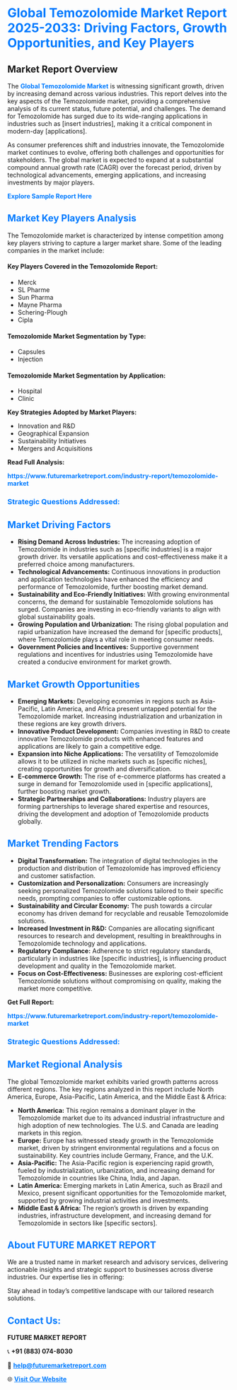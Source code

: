 <h1 style="color: #007BFF;">Global Temozolomide Market Report 2025-2033: Driving Factors, Growth Opportunities, and Key Players</h1>

<section id="overview">
<h2>Market Report Overview</h2>
<p>The <a href="https://www.futuremarketreport.com/industry-report/temozolomide-market" style="color: #007BFF; text-decoration: none;"><strong>Global Temozolomide Market</strong></a> is witnessing significant growth, driven by increasing demand across various industries. This report delves into the key aspects of the Temozolomide market, providing a comprehensive analysis of its current status, future potential, and challenges. The demand for Temozolomide has surged due to its wide-ranging applications in industries such as [insert industries], making it a critical component in modern-day [applications].</p>
<p>As consumer preferences shift and industries innovate, the Temozolomide market continues to evolve, offering both challenges and opportunities for stakeholders. The global market is expected to expand at a substantial compound annual growth rate (CAGR) over the forecast period, driven by technological advancements, emerging applications, and increasing investments by major players.</p>
</section>

<section id="overview">
<p><a href="https://www.futuremarketreport.com/request-sample/reportId=55739" style="color: #007BFF; text-decoration: none;"><strong>Explore Sample Report Here</strong></a></p>
</section>

<section id="key-players">
<h2 style="color: #007BFF;">Market Key Players Analysis</h2>
<p>The Temozolomide market is characterized by intense competition among key players striving to capture a larger market share. Some of the leading companies in the market include:</p>
<h4>Key Players Covered in the Temozolomide Report:</h4>
<ul><li>Merck</li><li>SL Pharme</li><li>Sun Pharma</li><li>Mayne Pharma</li><li>Schering-Plough</li><li>Cipla</li></ul>
<h4>Temozolomide Market Segmentation by Type:</h4>
<ul><li>Capsules</li><li>Injection</li></ul>

<h4>Temozolomide Market Segmentation by Application:</h4>
<ul><li>Hospital</li><li>Clinic</li></ul>
<p><strong>Key Strategies Adopted by Market Players:</strong></p>
<ul>
<li>Innovation and R&D</li>
<li>Geographical Expansion</li>
<li>Sustainability Initiatives</li>
<li>Mergers and Acquisitions</li>
</ul>
</section>

<section>
<p><strong>Read Full Analysis: </strong></p><a href="https://www.futuremarketreport.com/industry-report/temozolomide-market" style="color: #007BFF; text-decoration: none;"><strong>https://www.futuremarketreport.com/industry-report/temozolomide-market</strong></a>
<h3 style="color: #007BFF;">Strategic Questions Addressed:</h3>
</section>

<section id="driving-factors">
<h2 style="color: #007BFF;">Market Driving Factors</h2>
<ul>
<li><strong>Rising Demand Across Industries:</strong> The increasing adoption of Temozolomide in industries such as [specific industries] is a major growth driver. Its versatile applications and cost-effectiveness make it a preferred choice among manufacturers.</li>
<li><strong>Technological Advancements:</strong> Continuous innovations in production and application technologies have enhanced the efficiency and performance of Temozolomide, further boosting market demand.</li>
<li><strong>Sustainability and Eco-Friendly Initiatives:</strong> With growing environmental concerns, the demand for sustainable Temozolomide solutions has surged. Companies are investing in eco-friendly variants to align with global sustainability goals.</li>
<li><strong>Growing Population and Urbanization:</strong> The rising global population and rapid urbanization have increased the demand for [specific products], where Temozolomide plays a vital role in meeting consumer needs.</li>
<li><strong>Government Policies and Incentives:</strong> Supportive government regulations and incentives for industries using Temozolomide have created a conducive environment for market growth.</li>
</ul>
</section>

<section id="growth-opportunities">
<h2 style="color: #007BFF;">Market Growth Opportunities</h2>
<ul>
<li><strong>Emerging Markets:</strong> Developing economies in regions such as Asia-Pacific, Latin America, and Africa present untapped potential for the Temozolomide market. Increasing industrialization and urbanization in these regions are key growth drivers.</li>
<li><strong>Innovative Product Development:</strong> Companies investing in R&D to create innovative Temozolomide products with enhanced features and applications are likely to gain a competitive edge.</li>
<li><strong>Expansion into Niche Applications:</strong> The versatility of Temozolomide allows it to be utilized in niche markets such as [specific niches], creating opportunities for growth and diversification.</li>
<li><strong>E-commerce Growth:</strong> The rise of e-commerce platforms has created a surge in demand for Temozolomide used in [specific applications], further boosting market growth.</li>
<li><strong>Strategic Partnerships and Collaborations:</strong> Industry players are forming partnerships to leverage shared expertise and resources, driving the development and adoption of Temozolomide products globally.</li>
</ul>
</section>

<section id="trending-factors">
<h2 style="color: #007BFF;">Market Trending Factors</h2>
<ul>
<li><strong>Digital Transformation:</strong> The integration of digital technologies in the production and distribution of Temozolomide has improved efficiency and customer satisfaction.</li>
<li><strong>Customization and Personalization:</strong> Consumers are increasingly seeking personalized Temozolomide solutions tailored to their specific needs, prompting companies to offer customizable options.</li>
<li><strong>Sustainability and Circular Economy:</strong> The push towards a circular economy has driven demand for recyclable and reusable Temozolomide solutions.</li>
<li><strong>Increased Investment in R&D:</strong> Companies are allocating significant resources to research and development, resulting in breakthroughs in Temozolomide technology and applications.</li>
<li><strong>Regulatory Compliance:</strong> Adherence to strict regulatory standards, particularly in industries like [specific industries], is influencing product development and quality in the Temozolomide market.</li>
<li><strong>Focus on Cost-Effectiveness:</strong> Businesses are exploring cost-efficient Temozolomide solutions without compromising on quality, making the market more competitive.</li>
</ul>
</section>

<section>
<p><strong>Get Full Report: </strong></p><a href="https://www.futuremarketreport.com/industry-report/temozolomide-market" style="color: #007BFF; text-decoration: none;"><strong>https://www.futuremarketreport.com/industry-report/temozolomide-market</strong></a>
<h3 style="color: #007BFF;">Strategic Questions Addressed:</h3>
</section>


<section id="regional-analysis">
<h2 style="color: #007BFF;">Market Regional Analysis</h2>
<p>The global Temozolomide market exhibits varied growth patterns across different regions. The key regions analyzed in this report include North America, Europe, Asia-Pacific, Latin America, and the Middle East & Africa:</p>
<ul>
<li><strong>North America:</strong> This region remains a dominant player in the Temozolomide market due to its advanced industrial infrastructure and high adoption of new technologies. The U.S. and Canada are leading markets in this region.</li>
<li><strong>Europe:</strong> Europe has witnessed steady growth in the Temozolomide market, driven by stringent environmental regulations and a focus on sustainability. Key countries include Germany, France, and the U.K.</li>
<li><strong>Asia-Pacific:</strong> The Asia-Pacific region is experiencing rapid growth, fueled by industrialization, urbanization, and increasing demand for Temozolomide in countries like China, India, and Japan.</li>
<li><strong>Latin America:</strong> Emerging markets in Latin America, such as Brazil and Mexico, present significant opportunities for the Temozolomide market, supported by growing industrial activities and investments.</li>
<li><strong>Middle East & Africa:</strong> The region’s growth is driven by expanding industries, infrastructure development, and increasing demand for Temozolomide in sectors like [specific sectors].</li>
</ul>
</section>

<footer>
<h2 style="color: #007BFF;">About FUTURE MARKET REPORT</h2>
<p>We are a trusted name in market research and advisory services, delivering actionable insights and strategic support to businesses across diverse industries. Our expertise lies in offering:</p>

<p>Stay ahead in today’s competitive landscape with our tailored research solutions.</p>

<h2 style="color: #007BFF;">Contact Us:</h2>
<p><strong>FUTURE MARKET REPORT</strong></p>
<p>📞 <strong>+91 (883) 074-8030</strong></p>
<p>📧 <strong><a href="mailto:help@futuremarketreport.com" style="color: #007BFF;">help@futuremarketreport.com</a></strong></p>
<p>🌐 <strong><a href="https://www.futuremarketreport.com/" style="color: #007BFF;">Visit Our Website</a></strong></p>
</footer>